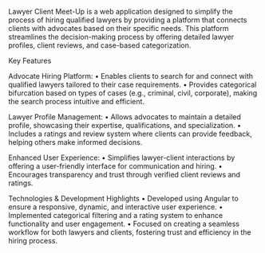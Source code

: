 Lawyer Client Meet-Up is a web application designed to simplify the process of hiring qualified lawyers by providing a platform that connects clients with advocates based on their specific needs. This platform streamlines the decision-making process by offering detailed lawyer profiles, client reviews, and case-based categorization.

Key Features

Advocate Hiring Platform:
• Enables clients to search for and connect with qualified lawyers tailored to their case requirements.
• Provides categorical bifurcation based on types of cases (e.g., criminal, civil, corporate), making the search process intuitive and efficient.

Lawyer Profile Management:
• Allows advocates to maintain a detailed profile, showcasing their expertise, qualifications, and specialization.
• Includes a ratings and review system where clients can provide feedback, helping others make informed decisions.

Enhanced User Experience:
• Simplifies lawyer-client interactions by offering a user-friendly interface for communication and hiring.
• Encourages transparency and trust through verified client reviews and ratings.

Technologies & Development Highlights
• Developed using Angular to ensure a responsive, dynamic, and interactive user experience.
• Implemented categorical filtering and a rating system to enhance functionality and user engagement.
• Focused on creating a seamless workflow for both lawyers and clients, fostering trust and efficiency in the hiring process.

